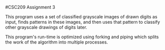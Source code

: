 #CSC209 Assignment 3

This program uses a set of classified grayscale images of drawn digits as
input, finds patterns in these images, and then uses that pattern to classify
other grayscale drawings of digits later.

This program's run-time is optimized using forking and piping which splits the
work of the algorithm into multiple processes.  
